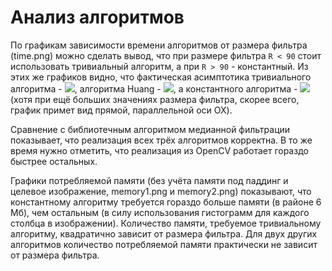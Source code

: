 # Анализ алгоритмов

По графикам зависимости времени алгоритмов от размера фильтра (time.png) можно сделать вывод, что
при размере фильтра `R < 90` стоит использовать тривиальный алгоритм, а при `R > 90` - константный. 
Из этих же графиков видно, что фактическая асимптотика
тривиального алгоритма - <img src="https://render.githubusercontent.com/render/math?math=O(R^2)">,
алгоритма Huang - <img src="https://render.githubusercontent.com/render/math?math=O(R)">,
а константного алгоритма - <img src="https://render.githubusercontent.com/render/math?math=O(\sqrt{R})"> 
(хотя при ещё больших значениях размера фильтра, скорее всего, график примет вид прямой, параллельной оси OX).

Сравнение с библиотечным алгоритмом медианной фильтрации показывает, что реализация всех трёх алгоритмов корректна. 
В то же время нужно отметить, что реализация из OpenCV работает гораздо быстрее остальных.

Графики потребляемой памяти (без учёта памяти под паддинг и целевое изображение, memory1.png и memory2.png) показывают,
что константному алгоритму требуется гораздо больше памяти (в районе 6 Мб), чем остальным (в силу использования 
гистограмм для каждого столбца в изображении). Количество памяти, требуемое тривиальному алгоритму, квадратично зависит 
от размера фильтра. Для двух других алгоритмов количество потребляемой памяти практически не зависит от размера фильтра.